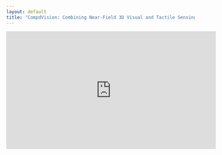 ```yaml
---
layout: default
title: "CompdVision: Combining Near-Field 3D Visual and Tactile Sensing Using a Compact Compound-Eye Imaging System"
---
```


<iframe width="560" height="315" src="https://www.youtube.com/embed/5EBdk7Nz53g?si=RpGToveGV1_KsCl0" title="YouTube video player" frameborder="0" allow="accelerometer; autoplay; clipboard-write; encrypted-media; gyroscope; picture-in-picture; web-share" allowfullscreen></iframe>